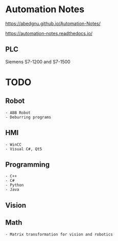 
Automation Notes
=================

https://abedgnu.github.io/Automation-Notes/

https://automation-notes.readthedocs.io/

PLC
----
Siemens S7-1200 and S7-1500

TODO
====

Robot
------

    - ABB Robot
    - Deburring programs

HMI
----
    - WinCC
    - Visual C#, Qt5

Programming
------------
    - C++
    - C#
    - Python
    - Java

Vision
-------

Math
-----
    - Matrix transformation for vision and robotics


